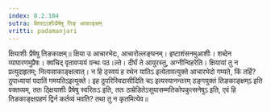 ```yaml
---
index: 8.2.104
sutra: क्षियाऽऽशीःप्रैषेषु तिङ् आकाङ्क्षम्
vritti: padamanjari
---
```


 क्षियाशीः प्रैषेषु तिङकाक्षम्॥ क्षिया उ आचारभेदः, आचारोल्लङ्घनम्। इष्टाशंसनमुआशीः। शब्देन व्यापारणमुप्रैषः। क्वचिद् वृतावप्ययं ग्रन्थः पठ।ल्ते। दीर्घं ते आयुरस्तु, अग्नीन्विहरेति। क्षियायां तु न प्रत्युदाहृतम्; नित्यसाकाङ्क्षत्वात्। न हि ठ्स्वयं ह रथेन यातिऽ इत्येतावत्युक्ते आचारभेदो गम्यते, किं तर्हि?ठुपाध्यायां पदातिं गमयतिऽइत्युक्ते। इह ठुपरिस्विदासीदिति चऽ इत्यस्यानन्तरम् ठङ्गयुक्तं तिङकाङ्क्षम्ऽ इति वक्तव्यम्, ततः ठ्क्षियाशीः प्रैषेषु स्वरितःऽ इति, ततः ठाम्रेडितेऽसूयासम्मतिकोपकुत्सनेषुऽ इति, एवं हि तिङकाङ्क्षग्रहणं द्विर्न कर्तव्यं भवति? तथा तु न कृतमित्येव॥